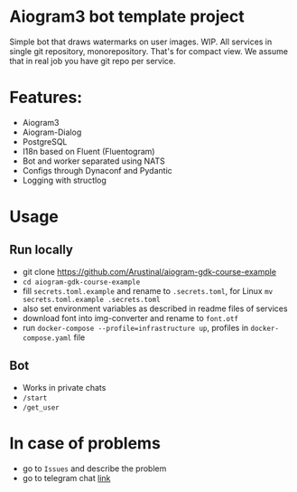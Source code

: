 # Aiogram3 bot template project

Simple bot that draws watermarks on user images. WIP.
All services in single git repository, monorepository. That's for compact view. We assume that in real job you have git repo per service. 

# Features:
- Aiogram3
- Aiogram-Dialog
- PostgreSQL
- I18n based on Fluent (Fluentogram)
- Bot and worker separated using NATS
- Configs through Dynaconf and Pydantic
- Logging with structlog

# Usage

## Run locally
- git clone https://github.com/Arustinal/aiogram-gdk-course-example
- `cd aiogram-gdk-course-example`
- fill `secrets.toml.example` and rename to `.secrets.toml`, for Linux `mv secrets.toml.example .secrets.toml`
- also set environment variables as described in readme files of services
- download font into img-converter and rename to `font.otf`
- run `docker-compose --profile=infrastructure up`, profiles in `docker-compose.yaml` file

## Bot
- Works in private chats
- `/start`
- `/get_user`

# In case of problems
- go to `Issues` and describe the problem
- go to telegram chat [link](https://t.me/aiogram_stepik_course)
